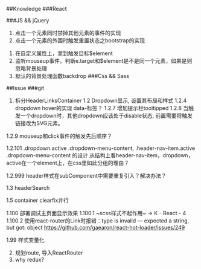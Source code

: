 ##Knowledge
###React


###JS && jQuery
1. 点击一个元素同时禁掉其他元素的事件的实现
2. 点击一个元素的外围时触发重置状态之bootstrap的实现
1) 在自定义属性上，拿到触发目标$element
2) 监听mouseup事件，判断e.target和$element是不是同一个元素，如果是则忽略背景处理
3) 默认的背景处理函数backdrop
###Css && Sass

##Issue
###git
1. 拆分HeaderLinksContainer
1.2 Dropdown显示, 设置其布局和样式
1.2.4 dropdown hover的实现 data-标签？
1.2.7 增加提示栏tooltipped
1.2.8 当触发一个dropdown时，其他dropdown应该处于disable状态,
 前置需要将触发链接改为SVG元素。

1.2.9 mouseup和click事件的触发先后顺序？


1.2.101 .dropdown.active .dropdown-menu-content, .header-nav-item.active .dropdown-menu-content 的设计
从结构上看header-nav-item，dropdown，active在一个element上，在css里如此分组的理由？

1.2.999 header样式在subComponent中需要重复引入？解决办法？

1.3 headerSearch

1.5 container clearfix并行

1.100 部署调试主页面显示效果
1.100.1 ~scss样式不起作用~ -> K - React - 4
1.100.2 使用react-router的Link时报错：type is invalid — expected a string, but got: object
https://github.com/gaearon/react-hot-loader/issues/249



1.99 样式变量化

2. 规划route, 导入ReactRouter
3. why redux?
